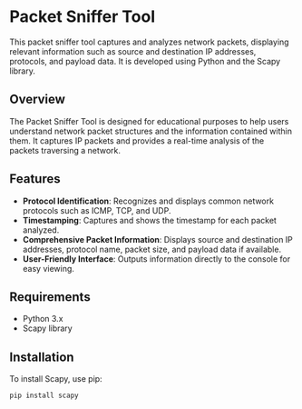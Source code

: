 # Packet Sniffer Tool

This packet sniffer tool captures and analyzes network packets, displaying relevant information such as source and destination IP addresses, protocols, and payload data. It is developed using Python and the Scapy library.

## Overview

The Packet Sniffer Tool is designed for educational purposes to help users understand network packet structures and the information contained within them. It captures IP packets and provides a real-time analysis of the packets traversing a network.

## Features

- **Protocol Identification**: Recognizes and displays common network protocols such as ICMP, TCP, and UDP.
- **Timestamping**: Captures and shows the timestamp for each packet analyzed.
- **Comprehensive Packet Information**: Displays source and destination IP addresses, protocol name, packet size, and payload data if available.
- **User-Friendly Interface**: Outputs information directly to the console for easy viewing.

## Requirements

- Python 3.x
- Scapy library

## Installation

To install Scapy, use pip:

```bash
pip install scapy
